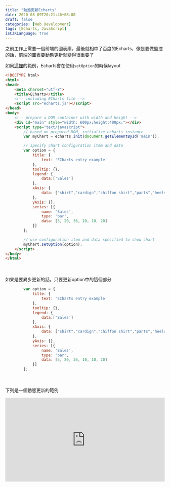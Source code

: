 ```yaml
---
title: "動態更新Echarts"
date: 2020-08-09T20:21:46+08:00
draft: false
categories: [Web Development]
tags: [ECharts, JavaScript]
isCJKLanguage: true
---
```

之前工作上需要一個前端的圖表庫，最後就相中了百度的Echarts，像是要做監控的話，前端的圖表要動態更新就變得很重要了


<!--more-->
如同<a target="_blank" href="https://echarts.apache.org/en/tutorial.html#Get%20Started%20with%20ECharts%20in%205%20minutes">這裡</a>的範例，Echarts會在使用`setOption`的時候layout
```html {linenos=table, linenostart=1}
<!DOCTYPE html>
<html>
<head>
    <meta charset="utf-8">
    <title>ECharts</title>
    <!-- including ECharts file -->
    <script src="echarts.js"></script>
</head>
<body>
    <!-- prepare a DOM container with width and height -->
    <div id="main" style="width: 600px;height:400px;"></div>
    <script type="text/javascript">
        // based on prepared DOM, initialize echarts instance
        var myChart = echarts.init(document.getElementById('main'));

        // specify chart configuration item and data
        var option = {
            title: {
                text: 'ECharts entry example'
            },
            tooltip: {},
            legend: {
                data:['Sales']
            },
            xAxis: {
                data: ["shirt","cardign","chiffon shirt","pants","heels","socks"]
            },
            yAxis: {},
            series: [{
                name: 'Sales',
                type: 'bar',
                data: [5, 20, 36, 10, 10, 20]
            }]
        };

        // use configuration item and data specified to show chart
        myChart.setOption(option);
    </script>
</body>
</html>
```
<br></br>
如果是要異步更新的話，只要更新option中的這個部分
```javascript {linenos=table, linenostart=17, hl_lines=["16"]}
        var option = {
            title: {
                text: 'ECharts entry example'
            },
            tooltip: {},
            legend: {
                data:['Sales']
            },
            xAxis: {
                data: ["shirt","cardign","chiffon shirt","pants","heels","socks"]
            },
            yAxis: {},
            series: [{
                name: 'Sales',
                type: 'bar',
                data: [5, 20, 36, 10, 10, 20]
            }]
        };

```
<br></br>
下列是一個動態更新的範例
  
<iframe height="265" style="width: 100%;" scrolling="no" title="Echarts Updating Data" src="https://codepen.io/mikanbearer/embed/RwaWrMp?height=265&theme-id=light&default-tab=js,result" frameborder="no" loading="lazy" allowtransparency="true" allowfullscreen="true">
  See the Pen <a href='https://codepen.io/mikanbearer/pen/RwaWrMp'>Echarts Updating Data</a> by rgsergreg
  (<a href='https://codepen.io/mikanbearer'>@mikanbearer</a>) on <a href='https://codepen.io'>CodePen</a>.
</iframe>
